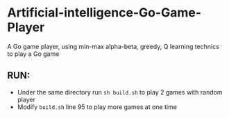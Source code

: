 # Artificial-intelligence-Go-Game-Player
A Go game player, using min-max alpha-beta, greedy, Q learning technics to play a Go game


## RUN:
* Under the same directory run ``sh build.sh`` to play 2 games with random player
* Modify ``build.sh`` line 95 to play more games at one time

